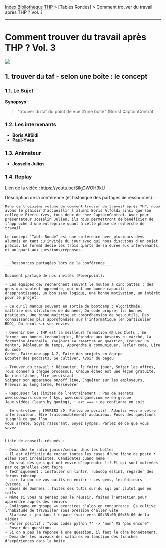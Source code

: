 [Index Bibliothèque THP](https://github.com/TheHackingProject/bibliotheque-THP) > [Tables Rondes] > Comment trouver du travail après THP ? Vol. 3

___

# Comment trouver du travail après THP ? Vol. 3

![](https://picsum.photos/1024/400)


## 1. trouver du taf - selon une boîte : le concept

### 1.1. Le Sujet

**Synopsys** : 
> "trouver du taf du point de vue d'une boîte" (Boris) CaptainContrat

### 1.2. Les intervenants

- **Boris Alföldi**
- **Paul-Yves**

### 1.3. Animateur

- **Josselin Julien**

### 1.4. Replay

Lien de la vidéo : https://youtu.be/SilgGWOH9kU

Description de la conférence (et historique des partages de ressources) :

```
Dans ce troisième volume de comment trouver du travail après THP, nous avons le plaisir d'accueillir l'alumni Boris Alföldi ainsi que son collègue Pierre-Yves, tous deux de chez CaptainContrat. Avec pour présentateur Josselin Julien, ils nous permettront de bénéficier de l'approche d'une entreprise quant à cette phase de recherche de travail.

Le concept "Table Ronde" est une conférence avec plusieurs dévs alumnis en tant qu'invités du jour avec qui nous discutons d'un sujet précis. Le format dédie les trois quarts de sa durée aux intervenants, et un quart aux questions/réponses. 


___Ressources partagées lors de la conférence___ 


Document partagé de nos invités (Powerpoint):

- Les équipes dev recherchent souvent le mouton à cinq pattes : des gens qui veulent apprendre, qui ont une bonne capacité d'apprentissage, un bon sens logique, une bonne motivation, un intérêt pour le projet

- Ce qu'il manque souvent en sortie de bootcamp : Algorithmie, maîtrise des structures de données, Du code propre, les bonnes pratiques, Une bonne maîtrise et compréhension de ses outils, Des connaissances plus approfondies sur l’informatique (en particulier BDD), Du recul sur ses envies

- Devenir Dev : THP est la meilleure formation 😎 Les Clefs : Se former aux bonnes technologies, Répondre aux besoins du marché, La formation éternelle, Toujours se remettre en question, Trouver un mentor, Débloquer du temps, Apprendre à communiquer, Parler code, Lire du code
Coder, Faire une app A-Z, Faire des projets en équipe
Ecouter des podcasts, Se cultiver, Avoir du bagou

- Trouver du travail : Réseauter, le faire jouer, Sniper les offres, Tous donner à chaque processus, Chaque échec est une leçon gratuite, Ne rien lâcher, Être persistant
Soigner son apparence on/off line, Enquêter sur les employeurs, Prévoir au long terme, Persévérer

- Repousser les limites de l'entraînement : Pas de secrets
www.codewars.com => 4 kyu, www.codingame.com => en groupe
Jeux vidéos (learn by gaming), + exo === + de confiance en soit

- En entretien : SOURIEZ :D, Parlez au positif, Adaptez-vous à votre interlocuteur, Être (raisonnablement) audacieux, Posez des questions jusqu'à ce que l’on
vous arrête, Soyez rassurant, Soyez sympas, Parlez de ce que vous savez


Liste de conseils résumés :

- Demandez le ratio junior/senior dans les boîtes
- Il est difficile de cocher toutes les cases d'une fiche de poste : elles sont irréalistes. Candidatez quand même !
- On veut des gens qui ont envie d'apprendre !!! Et qui sont motivées par ce qu'elles vont faire
- Techniquement : installer un linter, rubocop eslint, regarder des forums rubocop
- Lire la doc de vos outils en entier ! Les gems, les éditeurs (vscode...)
- Bases de Données : faites des tutos sur du sql pur plutot que en rails
- Même si vous ne pensez pas le réussir, faites l'entretien pour apprendre auprès des séniors
- Codingame en groupe => exercices d'algo en concurrence. Ça cultive l'habitude de travailler sous pression d'aller vite
- Starbase : jeu dans l'espace (voir vers 00:35:00 00:36:00 de la vidéo)
- Parler positif : "vous codez python ?" -> "non" VS "pas encore"
- Poser des questions
- Si on a pas la réponse à une question, il faut le dire honnêtement. 
- Demander les niveaux des salaires en fonction des tranches d'expériences dans la boite
```